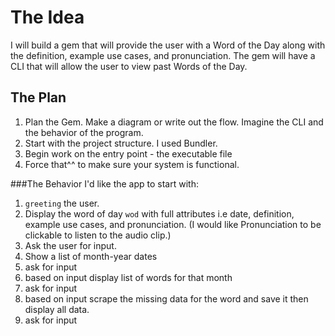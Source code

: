 # The Idea

I will build a gem that will provide the user with a Word of the Day along with the definition, example use cases, and pronunciation. The gem will have a CLI that will allow the user to view past Words of the Day.

## The Plan
1. Plan the Gem. Make a diagram or write out the flow.
Imagine the CLI and the behavior of the program. 
2. Start with the project structure. I used Bundler.
3. Begin work on the entry point - the executable file 
4. Force that^^ to make sure your system is functional.


###The Behavior
I'd like the app to start with: 
1. `greeting` the user.
2. Display the word of day `wod` with full attributes i.e date, definition, example use cases, and pronunciation. (I would like Pronunciation to be clickable to listen to the audio clip.)
3. Ask the user for input.
4. Show a list of month-year dates
5. ask for input
6. based on input display list of words for that month
7. ask for input
8. based on input scrape the missing data for the word and save it then display all data.
9. ask for input


